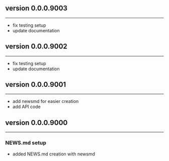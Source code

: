 ## version 0.0.0.9003

---

- fix testing setup
- update documentation

## version 0.0.0.9002

---

- fix testing setup
- update documentation

## version 0.0.0.9001

---

- add newsmd for easier creation
- add API code 

## version 0.0.0.9000

---

### NEWS.md setup

- added NEWS.md creation with newsmd

